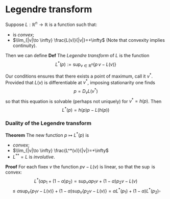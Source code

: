 # Legendre transform

Suppose $L : \mathbb{R}^n \to \mathbb{R}$ is a function such that:
- is _convex_;
- $\lim_{|v|\to \infty} \frac{L(v)}{|v|}=+\infty$
(Note that convexity implies continuity).

Then we can define
**Def** The _Legendre transform_ of $L$ is the function
$$
L^*(p) := \sup_{v \in \mathbb{R}^n} \Big\{p\,v-L(v)\Big\}
$$

Our conditions ensures that there exists a point of maximum, call it $v^*$. 
Provided that $L(v)$ is differentiable at $v^*$, imposing stationarity one finds
$$
p = D_vL(v^*)
$$
so that this equation is solvable (perhaps not uniquely) for $v^* = h(p)$.
Then
$$
L^*(p) = h(p)p-L(h(p))
$$

### Duality of the Legendre transform

**Theorem** The new function $p \mapsto L^*(p)$ is 
- _convex_;
- $\lim_{|v|\to \infty} \frac{L^*(v)}{|v|}=+\infty$
- $L^{**} = L$ is _involutive_.

**Proof**  For each fixex $v$ the function $pv-L(v)$ is linear, so that the $\sup$ is convex:
$$
L^*(\alpha p_1+ (1-\alpha)p_2) = \sup_v \alpha p_1 v + (1-\alpha)p_2v - L(v) 
$$
$$
\leq \alpha\sup_v \{p_1v-L(v)\} + (1-\alpha)\sup_v\{p_2v-L(v)\} = \alpha L^*(p_1) + (1-\alpha)L^*(p_2) \square
$$

